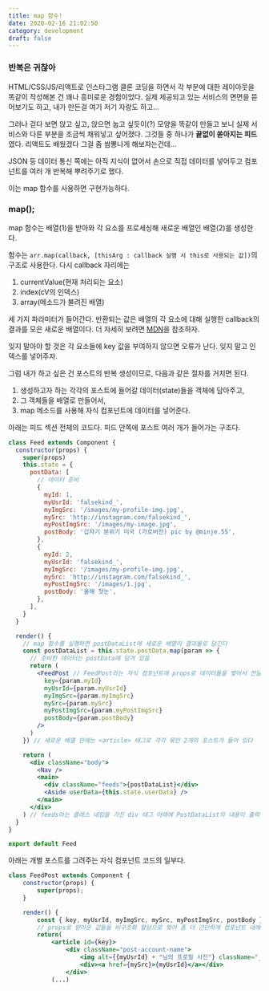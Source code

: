 ```yaml
---
title: map 함수!
date: 2020-02-16 21:02:50
category: development
draft: false
---
```


### 반복은 귀찮아

HTML/CSS/JS/리액트로 인스타그램 클론 코딩을 하면서 각 부분에 대한 레이아웃을 똑같이 작성해본 건 꽤나 흥미로운 경험이었다. 실제 제공되고 있는 서비스의 면면을 뜯어보기도 하고, 내가 만든걸 여기 저기 자랑도 하고...

그러나 걷다 보면 앉고 싶고, 앉으면 눕고 싶듯이(?) 모양을 똑같이 만들고 보니 실제 서비스와 다른 부분을 조금씩 채워넣고 싶어졌다. 그것들 중 하나가 **끝없이 쏟아지는 피드**였다. 리액트도 배웠겠다 그걸 좀 쌈뽕나게 해보자는건데...

JSON 등 데이터 통신 쪽에는 아직 지식이 없어서 손으로 직접 데이터를 넣어두고 컴포넌트를 여러 개 반복해 뿌려주기로 했다.

이는 map 함수를 사용하면 구현가능하다.

### map();

map 함수는 배열(1)을 받아와 각 요소를 프로세싱해 새로운 배열인 배열(2)를 생성한다.

함수는 `arr.map(callback, [thisArg : callback 실행 시 this로 사용되는 값])`의 구조로 사용한다. 다시 callback 자리에는

1. currentValue(현재 처리되는 요소)
2. index(cV의 인덱스)
3. array(메소드가 불려진 배열)

세 가지 파라미터가 들어간다. 반환되는 값은 배열의 각 요소에 대해 실행한 callback의 결과를 모은 새로운 배열이다. 더 자세히 보려면 [MDN](https://developer.mozilla.org/ko/docs/Web/JavaScript/Reference/Global_Objects/Array/map)을 참조하자.

잊지 말아야 할 것은 각 요소들에 key 값을 부여하지 않으면 오류가 난다. 잊지 말고 인덱스를 넣어주자.

그럼 내가 하고 싶은 건 포스트의 반복 생성이므로, 다음과 같은 절차를 거치면 된다.

1. 생성하고자 하는 각각의 포스트에 들어갈 데이터(state)들을 객체에 담아주고,
2. 그 객체들을 배열로 만들어서,
3. map 메소드를 사용해 자식 컴포넌트에 데이터를 넣어준다.

아래는 피드 섹션 전체의 코드다. 피드 안쪽에 포스트 여러 개가 들어가는 구조다.

```jsx
class Feed extends Component {
  constructor(props) {
    super(props)
    this.state = {
      postData: [
        // 데이터 준비
        {
          myId: 1,
          myUsrId: 'falsekind_',
          myImgSrc: '/images/my-profile-img.jpg',
          mySrc: 'http://instagram.com/falsekind_',
          myPostImgSrc: '/images/my-image.jpg',
          postBody: '갑자기 분위기 미국 (가로버전) pic by @minje.55',
        },
        {
          myId: 2,
          myUsrId: 'falsekind_',
          myImgSrc: '/images/my-profile-img.jpg',
          mySrc: 'http://instagram.com/falsekind_',
          myPostImgSrc: '/images/1.jpg',
          postBody: '올해 첫눈',
        },
      ],
    }
  }

  render() {
    // map 함수를 실행하면 postDataList에 새로운 배열이 결과물로 담긴다
    const postDataList = this.state.postData.map(param => {
      // 준비한 데이터는 postData에 담겨 있음
      return (
        <FeedPost // FeedPost라는 자식 컴포넌트에 props로 데이터들을 찢어서 전달
          key={param.myId}
          myUsrId={param.myUsrId}
          myImgSrc={param.myImgSrc}
          mySrc={param.mySrc}
          myPostImgSrc={param.myPostImgSrc}
          postBody={param.postBody}
        />
      )
    }) // 새로운 배열 안에는 <article> 태그로 각각 묶인 2개의 포스트가 들어 있다

    return (
      <div className="body">
        <Nav />
        <main>
          <div className="feeds">{postDataList}</div>
          <Aside userData={this.state.userData} />
        </main>
      </div>
    ) // feeds라는 클래스 네임을 가진 div 태그 아래에 PostDataList의 내용이 출력!
  }
}

export default Feed
```

아래는 개별 포스트를 그려주는 자식 컴포넌트 코드의 일부다.

```jsx
class FeedPost extends Component {
    constructor(props) {
        super(props);
    }

    render() {
        const { key, myUsrId, myImgSrc, mySrc, myPostImgSrc, postBody } = this.props;
        // props로 받아온 값들을 비구조화 할당으로 찢어 좀 더 간단하게 컴포넌트 내에 뿌려줄 수 있다.
        return(
            <article id={key}>
                <div className="post-account-name">
                    <img alt={{myUsrId} + "님의 프로필 사진"} className="_6q-tv" src={myImgSrc} />
                    <div><a href={mySrc}>{myUsrId}</a></div>
                </div>
            (...)
```
